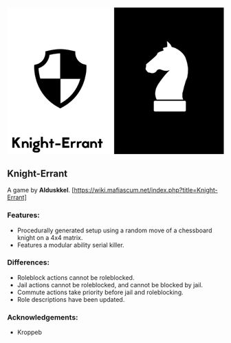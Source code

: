 ![Banner](flavours/knight-errant/assets/Knight-Errant.png?raw=true)
## Knight-Errant
A game by **Alduskkel**.
[https://wiki.mafiascum.net/index.php?title=Knight-Errant]

### Features:
- Procedurally generated setup using a random move of a chessboard knight on a 4x4 matrix.
- Features a modular ability serial killer.

### Differences:
- Roleblock actions cannot be roleblocked.
- Jail actions cannot be roleblocked, and cannot be blocked by jail.
- Commute actions take priority before jail and roleblocking.
- Role descriptions have been updated.

### Acknowledgements:
- Kroppeb
